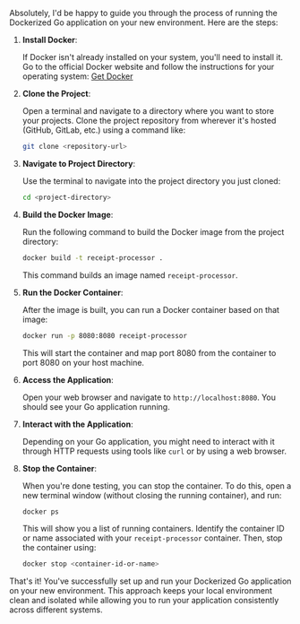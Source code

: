 Absolutely, I'd be happy to guide you through the process of running the Dockerized Go application on your new environment. Here are the steps:

1. **Install Docker**:

   If Docker isn't already installed on your system, you'll need to install it. Go to the official Docker website and follow the instructions for your operating system: [Get Docker](https://docs.docker.com/get-docker/)

2. **Clone the Project**:

   Open a terminal and navigate to a directory where you want to store your projects. Clone the project repository from wherever it's hosted (GitHub, GitLab, etc.) using a command like:

   ```sh
   git clone <repository-url>
   ```

3. **Navigate to Project Directory**:

   Use the terminal to navigate into the project directory you just cloned:

   ```sh
   cd <project-directory>
   ```

4. **Build the Docker Image**:

   Run the following command to build the Docker image from the project directory:

   ```sh
   docker build -t receipt-processor .
   ```

   This command builds an image named `receipt-processor`.

5. **Run the Docker Container**:

   After the image is built, you can run a Docker container based on that image:

   ```sh
   docker run -p 8080:8080 receipt-processor
   ```

   This will start the container and map port 8080 from the container to port 8080 on your host machine.

6. **Access the Application**:

   Open your web browser and navigate to `http://localhost:8080`. You should see your Go application running.

7. **Interact with the Application**:

   Depending on your Go application, you might need to interact with it through HTTP requests using tools like `curl` or by using a web browser.

8. **Stop the Container**:

   When you're done testing, you can stop the container. To do this, open a new terminal window (without closing the running container), and run:

   ```sh
   docker ps
   ```

   This will show you a list of running containers. Identify the container ID or name associated with your `receipt-processor` container. Then, stop the container using:

   ```sh
   docker stop <container-id-or-name>
   ```

That's it! You've successfully set up and run your Dockerized Go application on your new environment. This approach keeps your local environment clean and isolated while allowing you to run your application consistently across different systems.